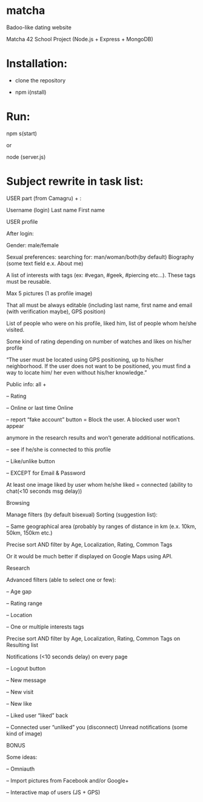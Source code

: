 # matcha
Badoo-like dating website

Matcha 42 School Project (Node.js + Express + MongoDB)

# Installation:

- clone the repository

- npm i(nstall)

# Run:

npm s(start)

or

node (server.js)

# Subject rewrite in task list:

USER part (from Camagru) + :

Username (login)
Last name
First name

USER profile

After login:

Gender: male/female

Sexual preferences: searching for: man/woman/both(by default) Biography (some text field e.x. About me)

A list of interests with tags (ex: #vegan, #geek, #piercing etc...). These tags must be reusable.

Max 5 pictures (1 as profile image)

That all must be always editable (including last name, first name and email (with verification maybe), GPS position)

List of people who were on his profile, liked him, list of people whom he/she visited.

Some kind of rating depending on number of watches and likes on his/her profile

“The user must be located using GPS positioning, up to his/her neighborhood. If the user does not want to be positioned, you must find a way to locate him/ her even without his/her knowledge.”

Public info: all +

– Rating

– Online or last time Online

– report “fake account” button = Block the user. A blocked user wonʼt appear

anymore in the research results and wonʼt generate additional notifications.

– see if he/she is connected to this profile

– Like/unlike button

– EXCEPT for Email & Password

At least one image liked by user whom he/she liked = connected (ability to chat(<10 seconds msg delay))

Browsing

Manage filters (by default bisexual) Sorting (suggestion list):

– Same geographical area (probably by ranges of distance in km (e.x. 10km, 50km, 150km etc.)

Precise sort AND filter by Age, Localization, Rating, Common Tags

Or it would be much better if displayed on Google Maps using API.

Research

Advanced filters (able to select one or few):

– Age gap

– Rating range

– Location

– One or multiple interests tags

Precise sort AND filter by Age, Localization, Rating, Common Tags on Resulting list

Notifications (<10 seconds delay) on every page

– Logout button

– New message

– New visit

– New like

– Liked user “liked” back

– Connected user “unliked” you (disconnect) Unread notifications (some kind of image)

BONUS

Some ideas:

– Omniauth

– Import pictures from Facebook and/or Google+

– Interactive map of users (JS + GPS)
